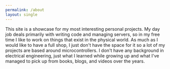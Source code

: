 ```yaml
---
permalink: /about
layout: single
---
```


This site is a showcase for my most interesting personal projects. My day job deals primarily with writing code and managing servers, so in my free time I like to work on things that exist in the physical world. As much as I would like to have a full shop, I just don't have the space for it so a lot of my projects are based around microcontrollers. I don't have any background in electrical engineering, just what I learned while growing up and what I've managed to pick up from books, blogs, and videos over the years.
